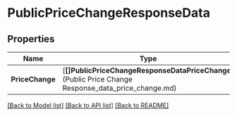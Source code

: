 # PublicPriceChangeResponseData

## Properties
Name | Type | Description | Notes
------------ | ------------- | ------------- | -------------
**PriceChange** | [**[]PublicPriceChangeResponseDataPriceChange**](Public Price Change Response_data_price_change.md) |  | [default to null]

[[Back to Model list]](../README.md#documentation-for-models) [[Back to API list]](../README.md#documentation-for-api-endpoints) [[Back to README]](../README.md)


